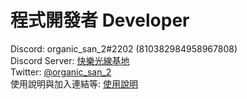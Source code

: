 程式開發者 Developer
=

Discord: organic_san_2#2202 (810382984958967808)
<br>
Discord Server: [快樂光線基地](https://discord.gg/hveXGk5Qmz) 
<br>
Twitter: [@organic_san_2](https://twitter.com/organic_san_2)
<br>
使用說明與加入連結等: [使用說明](https://organic-san.gitbook.io/esterbot.help/)


